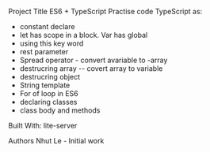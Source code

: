 Project Title
ES6 + TypeScript 
Practise code TypeScript as:
- constant declare
- let has scope in a block. Var has global
- using this key word
- rest parameter
- Spread operator - convert avariable to -array
- destrucring array -- covert array to variable
- destrucring object
- String template
- For of loop in ES6
- declaring classes
- class body and  methods

Built With: lite-server

Authors
Nhut Le - Initial work